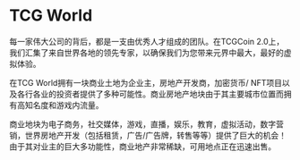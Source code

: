 # TCG World

每一家伟大公司的背后，都是一支由优秀人才组成的团队。在TCGCoin 2.0上，我们汇集了来自世界各地的领先专家，以确保我们为您带来元界中最大，最好的虚拟体验。

在TCG World拥有一块商业土地为企业主，房地产开发商，加密货币/ NFT项目以及各行各业的投资者提供了多种可能性。商业房地产地块由于其主要城市位置而拥有高知名度和游戏内流量。

商业地块为电子商务，社交媒体，游戏，直播，娱乐，教育，虚拟活动，数字营销，世界房地产开发（包括租赁，广告/广告牌，转售等等）提供了巨大的机会！由于其对业主的巨大多功能性，商业地产非常稀缺，可用地点正在迅速出售。
